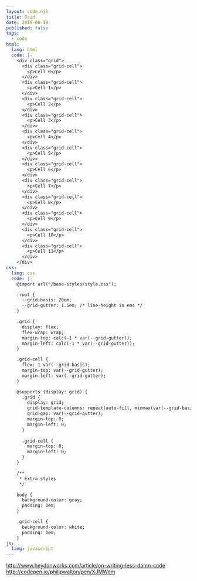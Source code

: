 ```yaml
---
layout: code.njk
title: Grid
date: 2019-06-19
published: false
tags:
  - code
html:
  lang: html
  code: |-
    <div class="grid">
      <div class="grid-cell">
        <p>Cell 0</p>
      </div>
      <div class="grid-cell">
        <p>Cell 1</p>
      </div>
      <div class="grid-cell">
        <p>Cell 2</p>
      </div>
      <div class="grid-cell">
        <p>Cell 3</p>
      </div>
      <div class="grid-cell">
        <p>Cell 4</p>
      </div>
      <div class="grid-cell">
        <p>Cell 5</p>
      </div>
      <div class="grid-cell">
        <p>Cell 6</p>
      </div>
      <div class="grid-cell">
        <p>Cell 7</p>
      </div>
      <div class="grid-cell">
        <p>Cell 8</p>
      </div>
      <div class="grid-cell">
        <p>Cell 9</p>
      </div>
      <div class="grid-cell">
        <p>Cell 10</p>
      </div>
      <div class="grid-cell">
        <p>Cell 11</p>
      </div>
    </div>
css:
  lang: css
  code: |-
    @import url("/base-styles/style.css");

    :root {
      --grid-basis: 20em;
      --grid-gutter: 1.5em; /* line-height in ems */
    }

    .grid {
      display: flex;
      flex-wrap: wrap;
      margin-top: calc(-1 * var(--grid-gutter));
      margin-left: calc(-1 * var(--grid-gutter));
    }

    .grid-cell {
      flex: 1 var(--grid-basis);
      margin-top: var(--grid-gutter);
      margin-left: var(--grid-gutter);
    }

    @supports (display: grid) {
      .grid {
        display: grid;
        grid-template-columns: repeat(auto-fill, minmax(var(--grid-basis), 1fr));
        grid-gap: var(--grid-gutter);
        margin-top: 0;
        margin-left: 0;
      }
      
      .grid-cell {
        margin-top: 0;
        margin-left: 0;
      }
    }

    /**
     * Extra styles
     */

    body {
      background-color: gray;
      padding: 1em;
    }

    .grid-cell {
      background-color: white;
      padding: 1em;
    }
js:
  lang: javascript
---
```


http://www.heydonworks.com/article/on-writing-less-damn-code
http://codepen.io/philipwalton/pen/XJMWem

